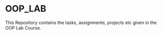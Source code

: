 # OOP_LAB

This Repository contains the tasks, assignments, projects etc given in the OOP Lab Course. 

